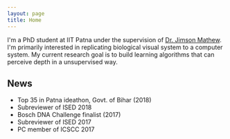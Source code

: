 ```yaml
---
layout: page
title: Home
---
```


I'm a PhD student at IIT Patna under the supervision of [Dr. Jimson Mathew](https://www.iitp.ac.in/index.php/departments/engineering/computer-science-a-engineering/people/faculty/1502-dr-jimson-mathew.html). I'm primarily interested in replicating biological visual system to a computer system. My current research goal is to build learning algorithms that can perceive depth in a unsupervised way.

## News

* Top 35 in Patna ideathon, Govt. of Bihar (2018)
* Subreviewer of ISED 2018
* Bosch DNA Challenge finalist (2017)
* Subreviewer of ISED 2017
* PC member of ICSCC 2017